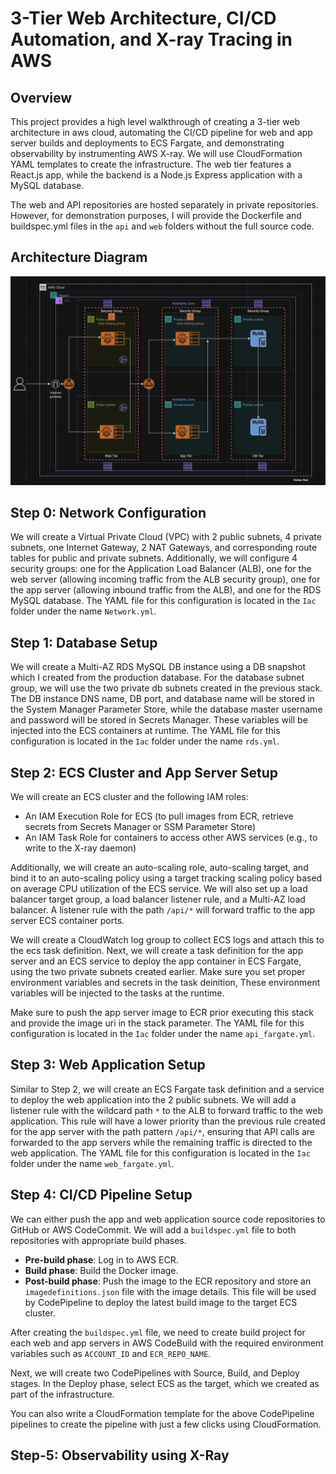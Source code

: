 # 3-Tier Web Architecture, CI/CD Automation, and X-ray Tracing in AWS

## Overview

This project provides a high level walkthrough of creating a 3-tier web architecture in aws cloud, automating the CI/CD pipeline for web and app server builds and deployments to ECS Fargate, and demonstrating observability by instrumenting AWS X-ray. We will use CloudFormation YAML templates to create the infrastructure. The web tier features a React.js app, while the backend is a Node.js Express application with a MySQL database.

The web and API repositories are hosted separately in private repositories. However, for demonstration purposes, I will provide the Dockerfile and buildspec.yml files in the `api` and `web` folders without the full source code.

## Architecture Diagram

![Architecture Diagram](/images/3TA.png)

## Step 0: Network Configuration

We will create a Virtual Private Cloud (VPC) with 2 public subnets, 4 private subnets, one Internet Gateway, 2 NAT Gateways, and corresponding route tables for public and private subnets. Additionally, we will configure 4 security groups: one for the Application Load Balancer (ALB), one for the web server (allowing incoming traffic from the ALB security group), one for the app server (allowing inbound traffic from the ALB), and one for the RDS MySQL database. The YAML file for this configuration is located in the `Iac` folder under the name `Network.yml`.

## Step 1: Database Setup

We will create a Multi-AZ RDS MySQL DB instance using a DB snapshot which I created from the production database. For the database subnet group, we will use the two private db subnets created in the previous stack. The DB instance DNS name, DB port, and database name will be stored in the System Manager Parameter Store, while the database master username and password will be stored in Secrets Manager. These variables will be injected into the ECS containers at runtime. The YAML file for this configuration is located in the `Iac` folder under the name `rds.yml`.

## Step 2: ECS Cluster and App Server Setup

We will create an ECS cluster and the following IAM roles:
- An IAM Execution Role for ECS (to pull images from ECR, retrieve secrets from Secrets Manager or SSM Parameter Store)
- An IAM Task Role for containers to access other AWS services (e.g., to write to the X-ray daemon)

Additionally, we will create an auto-scaling role, auto-scaling target, and bind it to an auto-scaling policy using a target tracking scaling policy based on average CPU utilization of the ECS service. We will also set up a load balancer target group, a load balancer listener rule, and a Multi-AZ load balancer. A listener rule with the path `/api/*` will forward traffic to the app server ECS container ports.

We will create a CloudWatch log group to collect ECS logs and attach this to the ecs task definition.
Next, we will create a task definition for the app server and an ECS service to deploy the app container in ECS Fargate, using the two private subnets created earlier. Make sure you set proper environment variables and secrets in the task deinition, These environment variables will be injected to the tasks at the runtime. 

Make sure to push the app server image to ECR prior executing this stack and provide the image uri in the stack parameter.
The YAML file for this configuration is located in the `Iac` folder under the name `api_fargate.yml`.

## Step 3: Web Application Setup

Similar to Step 2, we will create an ECS Fargate task definition and a service to deploy the web application into the 2 public subnets. We will add a listener rule with the wildcard path `*` to the ALB to forward traffic to the web application. This rule will have a lower priority than the previous rule created for the app server with the path pattern `/api/*`, ensuring that API calls are forwarded to the app servers while the remaining traffic is directed to the web application. The YAML file for this configuration is located in the `Iac` folder under the name `web_fargate.yml`.

## Step 4: CI/CD Pipeline Setup

We can either push the app and web application source code repositories to GitHub or AWS CodeCommit. We will add a `buildspec.yml` file to both repositories with appropriate build phases. 

- **Pre-build phase**: Log in to AWS ECR.
- **Build phase**: Build the Docker image.
- **Post-build phase**: Push the image to the ECR repository and store an `imagedefinitions.json` file with the image details. This file will be used by CodePipeline to deploy the latest build image to the target ECS cluster.

After creating the `buildspec.yml` file, we need to create build project for each web and app servers in AWS CodeBuild with the required environment variables such as `ACCOUNT_ID` and `ECR_REPO_NAME`.

Next, we will create two CodePipelines with Source, Build, and Deploy stages. In the Deploy phase, select ECS as the target, which we created as part of the infrastructure.

You can also write a CloudFormation template for the above CodePipeline pipelines to create the pipeline with just a few clicks using CloudFormation.


## Step-5: Observability using X-Ray